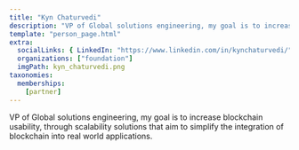 ```yaml
---
title: "Kyn Chaturvedi"
description: "VP of Global solutions engineering, my goal is to increase blockchain usability."
template: "person_page.html"
extra:
  socialLinks: { LinkedIn: "https://www.linkedin.com/in/kynchaturvedi/"}
  organizations: ["foundation"]
  imgPath: kyn_chaturvedi.png
taxonomies:
  memberships:
    [partner]
---
```


VP of Global solutions engineering, my goal is to increase blockchain usability, through scalability solutions that aim to simplify the integration of blockchain into real world applications.